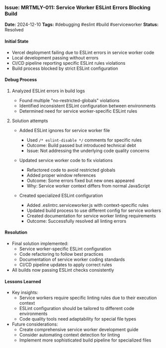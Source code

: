 ### Issue: MRTMLY-011: Service Worker ESLint Errors Blocking Build
**Date:** 2024-12-10
**Tags:** #debugging #eslint #build #serviceworker
**Status:** Resolved

#### Initial State
- Vercel deployment failing due to ESLint errors in service worker code
- Local development passing without errors
- CI/CD pipeline reporting specific ESLint rules violations
- Build process blocked by strict ESLint configuration

#### Debug Process
1. Analyzed ESLint errors in build logs
   - Found multiple "no-restricted-globals" violations
   - Identified inconsistent ESLint configuration between environments
   - Determined need for service worker-specific ESLint rules

2. Solution attempts
   - Added ESLint ignores for service worker file
     - Used `/* eslint-disable */` comments for specific rules
     - Outcome: Build passed but introduced technical debt
     - Issue: Not addressing the underlying code quality concerns

   - Updated service worker code to fix violations
     - Refactored code to avoid restricted globals
     - Added proper window references
     - Outcome: Some errors fixed but new ones appeared
     - Why: Service worker context differs from normal JavaScript

   - Created specialized ESLint configuration
     - Added .eslintrc.serviceworker.js with context-specific rules
     - Updated build process to use different config for service workers
     - Created documentation for service worker linting requirements
     - Outcome: Successfully resolved all linting errors

#### Resolution
- Final solution implemented:
  - Service worker-specific ESLint configuration
  - Code refactoring to follow best practices
  - Documentation of service worker coding standards
  - CI/CD pipeline updates to apply correct rules
- All builds now passing ESLint checks consistently

#### Lessons Learned
- Key insights:
  - Service workers require specific linting rules due to their execution context
  - ESLint configuration should be tailored to different code environments
  - Code quality tools need adaptability for special file types
- Future considerations:
  - Create comprehensive service worker development guide
  - Consider automating context detection for linting
  - Implement more sophisticated build pipeline for specialized files